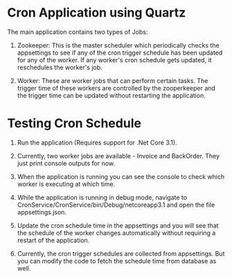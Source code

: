 # Cron Application using Quartz

The main application contains two types of Jobs:

1. Zookeeper: This is the master scheduler which periodically checks the appsettings to see if any of the cron trigger schedule has been updated for any of the worker. If any worker's cron schedule gets updated, it reschedules the worker's job.

2. Worker: These are worker jobs that can perform certain tasks. The trigger time of these workers are controlled by the zooperkeeper and the trigger time can be updated without restarting the application.


# Testing Cron Schedule

1. Run the application (Requires support for .Net Core 3.1).

2. Currently, two worker jobs are available - Invoice and BackOrder. They just print console outputs for now.

3. When the application is running you can see the console to check which worker is executing at which time.

4. While the application is running in debug mode, navigate to CronService/CronService/bin/Debug/netcoreapp3.1 and open the file appsettings.json.

5. Update the cron schedule time in the appsettings and you will see that the schedule of the worker changes automatically without requiring a restart of the application.

6. Currently, the cron trigger schedules are collected from appsettings. But you can modify the code to fetch the schedule time from database as well.
